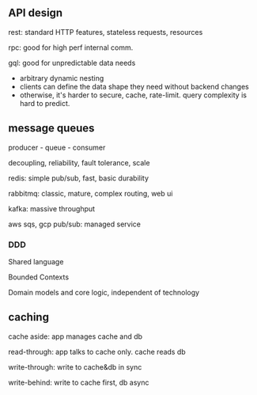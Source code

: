 

## API design

rest: standard HTTP features, stateless requests, resources

rpc: good for high perf internal comm.

gql: good for unpredictable data needs 
- arbitrary dynamic nesting
- clients can define the data shape they need without backend changes
- otherwise, it's harder to secure, cache, rate-limit. query complexity is hard to predict. 


## message queues 

producer - queue - consumer 

decoupling, reliability, fault tolerance, scale 

redis: simple pub/sub, fast, basic durability

rabbitmq: classic, mature, complex routing, web ui   

kafka: massive throughput

aws sqs, gcp pub/sub: managed service

### DDD

Shared language 

Bounded Contexts

Domain models and core logic, independent of technology

## caching 

cache aside: app manages cache and db 

read-through: app talks to cache only. cache reads db 

write-through: write to cache&db in sync 

write-behind: write to cache first, db async 


